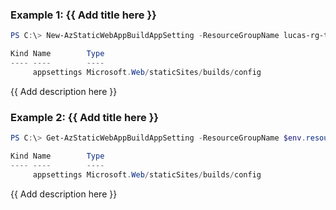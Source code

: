 ### Example 1: {{ Add title here }}
```powershell
PS C:\> New-AzStaticWebAppBuildAppSetting -ResourceGroupName lucas-rg-test -Name staticweb-pwsh01 -EnvironmentName 'default'  -Property @{'buildsetting1' = 'someval'; 'buildsetting2' = 'someval2' }

Kind Name        Type
---- ----        ----
     appsettings Microsoft.Web/staticSites/builds/config
```

{{ Add description here }}

### Example 2: {{ Add title here }}
```powershell
PS C:\> Get-AzStaticWebAppBuildAppSetting -ResourceGroupName $env.resourceGroup -Name $env.staticweb00 -EnvironmentName 'default' | New-AzStaticWebAppBuildAppSetting -Property @{'buildsetting1' = 'someval'; 'buildsetting2' = 'someval2' }

Kind Name        Type
---- ----        ----
     appsettings Microsoft.Web/staticSites/builds/config
```

{{ Add description here }}

